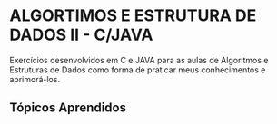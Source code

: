 # ALGORTIMOS E ESTRUTURA DE DADOS II - C/JAVA
Exercícios desenvolvidos em C e JAVA para as aulas de Algoritmos e Estruturas de Dados como forma de praticar meus conhecimentos e aprimorá-los.
## Tópicos Aprendidos
